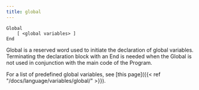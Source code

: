 ```yaml
---
title: global
---
```


    Global
        [ <global variables> ]
    End

Global is a reserved word used to initiate the declaration of global variables. Terminating the declaration block with an End is needed when the Global is not used in conjunction with the main code of the Program.

For a list of predefined global variables, see [this page]({{< ref "/docs/language/variables/global/" >}}).
